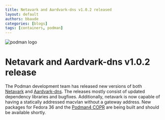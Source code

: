```yaml
---
title: Netavark and Aardvark-dns v1.0.2 released
layout: default
authors: bbaude
categories: [blogs]
tags: [containers, podman]
---
```



![podman logo](https://podman.io/images/podman.svg)

# Netavark and Aardvark-dns v1.0.2 release

The Podman development team has released new versions of both
[Netavark](https://github.com/containers/netavark/releases/tag/v1.0.2) and
[Aardvark-dns](https://github.com/containers/aardvark-dns/releases/tag/v1.0.2).  The releases mostly consist of
updated dependency libraries and bugfixes.  Additionally, netavark is now capable of having a statically addressed
macvlan without a gateway address.  New packages for Fedora 36 and the
[Podman4 COPR](https://copr.fedorainfracloud.org/coprs/rhcontainerbot/podman4/) are being built and should be
available shortly.